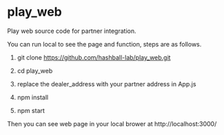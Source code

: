 # play_web
Play web source code for partner integration.

You can run local to see the page and function, steps are as follows.

1. git clone https://github.com/hashball-lab/play_web.git

2. cd play_web

3. replace the dealer_address with your partner address in App.js

4. npm install

5. npm start

Then you can see web page in your local brower at http://localhost:3000/
